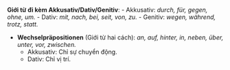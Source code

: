 **Giới từ đi kèm Akkusativ/Dativ/Genitiv**:
    - Akkusativ: _durch, für, gegen, ohne, um._
    - Dativ: _mit, nach, bei, seit, von, zu._
    - Genitiv: _wegen, während, trotz, statt._
- **Wechselpräpositionen** (Giới từ hai cách): _an, auf, hinter, in, neben, über, unter, vor, zwischen._
    - Akkusativ: Chỉ sự chuyển động.
    - Dativ: Chỉ vị trí.